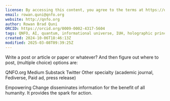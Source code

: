 ```yaml
---
license: By accessing this content, you agree to the terms at https://qnfo.org/LICENSE
email: rowan.quni@qnfo.org
website: http://qnfo.org
author: Rowan Brad Quni
ORCID: https://orcid.org/0009-0002-4317-5604
tags: QNFO, AI, quantum, informational universe, IUH, holographic principle
created: 2024-10-06T18:46:13Z
modified: 2025-03-08T09:39:25Z
---
```


Write a post or article or paper or whatever? And then figure out where to post, (multiple choice) options are:

QNFO.org
Medium
Substack
Twitter
Other specialty (academic journal, Fediverse, Paid ad, press release)

Empowering Change disseminates information for the benefit of all humanity. It provides the spark for action.
